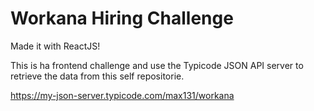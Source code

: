 # Workana Hiring Challenge

Made it with ReactJS!

This is ha frontend challenge and use the Typicode JSON API server to retrieve the data from this self repositorie. 

https://my-json-server.typicode.com/max131/workana